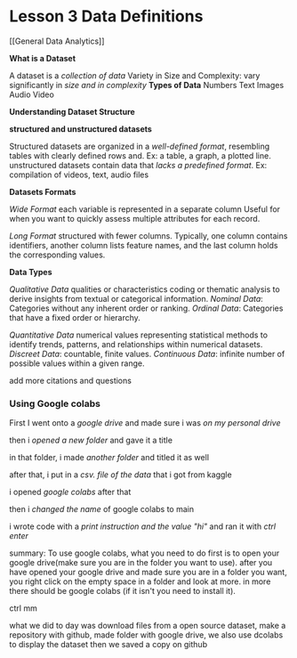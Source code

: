 # Lesson 3 Data Definitions
[[General Data Analytics]]


**What is a Dataset**

A dataset is a *collection of data*
Variety in Size and Complexity: vary significantly in *size and in complexity*
**Types of Data**
Numbers 
Text 
Images 
Audio 
Video 



**Understanding Dataset Structure**

**structured and unstructured datasets**

Structured datasets are organized in a *well-defined format*, resembling tables with clearly defined rows and.
Ex: a table, a graph, a plotted line.
unstructured datasets contain data that *lacks a predefined format*.
Ex: compilation of videos, text, audio files



**Datasets Formats**

*Wide Format* each variable is represented in a separate column
Useful for when you want to quickly assess multiple attributes for each record.

*Long Format* structured with fewer columns.
Typically, one column contains identifiers, another column lists feature names, and the last column holds the corresponding values.



**Data Types**

*Qualitative Data* qualities or characteristics
coding or thematic analysis to derive insights from textual or categorical information. 
*Nominal Data*: Categories without any inherent order or ranking.
*Ordinal Data*: Categories that have a fixed order or hierarchy.

*Quantitative Data* numerical values representing 
statistical methods to identify trends, patterns, and relationships within numerical datasets. 
*Discreet Data*: countable, finite values. 
*Continuous Data*: infinite number of possible values within a given range.

add more citations and questions


### Using Google colabs


First I went onto a *google drive* and made sure i was *on my personal drive*

then i *opened a new folder* and gave it a title 

in that folder, i made *another folder* and titled it as well 

after that, i put in a *csv. file of the data* that i got from kaggle 

i opened *google colabs* after that 

then i *changed the name* of google colabs to main 

i wrote code with a *print instruction and the value "hi"* and ran it with *ctrl enter*

summary: To use google colabs, what you need to do first is to open your google drive(make sure you are in the folder you want to use). after you have opened your google 
drive and made sure you are in a folder you want, you right click on the empty space in a folder and look at more. in more there should be google colabs (if it isn't you need to install it). 

ctrl mm


what we did to day was download files from a open source dataset, make a repository with github, made folder with google drive, we also use dcolabs to display the dataset then we saved a copy on github